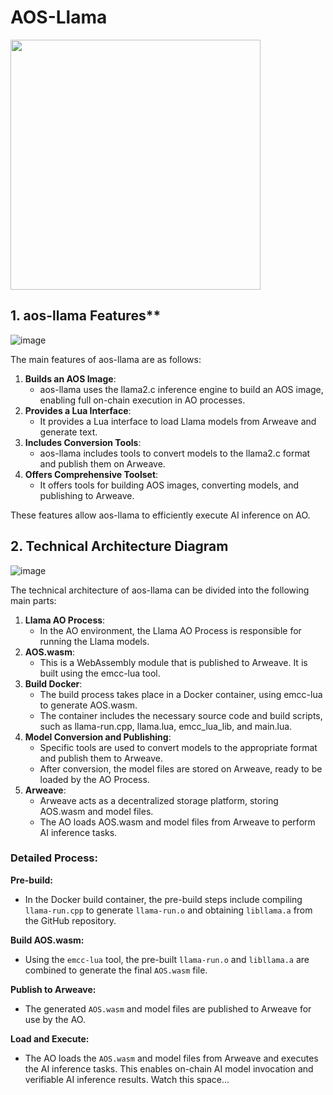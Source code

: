 # AOS-Llama

<img src="https://raw.githubusercontent.com/samcamwilliams/aos-llama2/main/image.webp" width="400">


## 1. aos-llama Features**

![image](https://github.com/freecodewu/aos-llama-Architecture-specification/assets/96016540/6cf46a30-02e7-4d7c-a2a6-864cbe706675)



The main features of aos-llama are as follows:

1. **Builds an AOS Image**:
    - aos-llama uses the llama2.c inference engine to build an AOS image, enabling full on-chain execution in AO processes.
2. **Provides a Lua Interface**:
    - It provides a Lua interface to load Llama models from Arweave and generate text.
3. **Includes Conversion Tools**:
    - aos-llama includes tools to convert models to the llama2.c format and publish them on Arweave.
4. **Offers Comprehensive Toolset**:
    - It offers tools for building AOS images, converting models, and publishing to Arweave.

These features allow aos-llama to efficiently execute AI inference on AO.

## 2. Technical Architecture Diagram

![image](https://github.com/freecodewu/aos-llama-Architecture-specification/assets/96016540/8eaa9e01-5ed0-434c-bcc4-d79bcb2a868e)

The technical architecture of aos-llama can be divided into the following main parts:

1. **Llama AO Process**:
    - In the AO environment, the Llama AO Process is responsible for running the Llama models.
2. **AOS.wasm**:
    - This is a WebAssembly module that is published to Arweave. It is built using the emcc-lua tool.
3. **Build Docker**:
    - The build process takes place in a Docker container, using emcc-lua to generate AOS.wasm.
    - The container includes the necessary source code and build scripts, such as llama-run.cpp, llama.lua, emcc_lua_lib, and main.lua.
4. **Model Conversion and Publishing**:
    - Specific tools are used to convert models to the appropriate format and publish them to Arweave.
    - After conversion, the model files are stored on Arweave, ready to be loaded by the AO Process.
5. **Arweave**:
    - Arweave acts as a decentralized storage platform, storing AOS.wasm and model files.
    - The AO loads AOS.wasm and model files from Arweave to perform AI inference tasks.

### Detailed Process:

**Pre-build:**

- In the Docker build container, the pre-build steps include compiling `llama-run.cpp` to generate `llama-run.o` and obtaining `libllama.a` from the GitHub repository.

**Build AOS.wasm:**

- Using the `emcc-lua` tool, the pre-built `llama-run.o` and `libllama.a` are combined to generate the final `AOS.wasm` file.

**Publish to Arweave:**

- The generated `AOS.wasm` and model files are published to Arweave for use by the AO.

**Load and Execute:**

- The AO loads the `AOS.wasm` and model files from Arweave and executes the AI inference tasks. This enables on-chain AI model invocation and verifiable AI inference results.
Watch this space...
